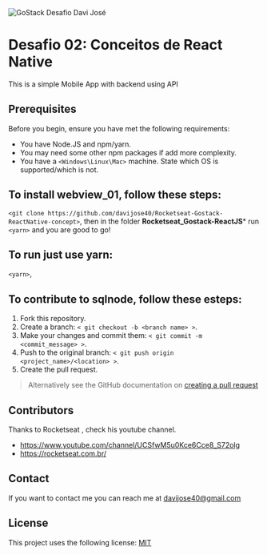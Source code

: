 
<img alt="GoStack Desafio Davi José" src="https://imgur.com/rJkRBJm" />

<!-- name the thing -->
# Desafio 02: Conceitos de React Native

<!-- summary -->
This is a simple Mobile App with backend using API

<!-- Prerequisites -->
## Prerequisites
Before you begin, ensure you have met the following requirements:
* You have  Node.JS and npm/yarn.
* You may need some other npm packages if add more complexity.
* You have a `<Windows\Linux\Mac>` machine. State which OS is supported/which is not.


<!-- How to install the thing -->
## To install **webview_01**, follow these steps:
`<git clone https://github.com/davijose40/Rocketseat-Gostack-ReactNative-concept>`, then in the folder **Rocketseat_Gostack-ReactJS*** run `<yarn>` and you are good to go!

<!-- How to use the thing -->
## To run just use yarn: 
`<yarn>`, 


<!-- How to contribute to the thing -->
## To contribute to **sqlnode**, follow these esteps:
1. Fork this repository.
2. Create a branch: `< git checkout -b <branch name> >`.
3. Make your changes and commit them: `< git commit -m <commit_message> >`.
4. Push to the original branch: `< git push origin <project_name>/<location> >`.
5. Create the pull request.

> Alternatively see the GitHub documentation on [creating a pull request](https://help.github.com/en/github/collaborating-with-issues-and-pull-requests/creating-a-pull-request)

<!-- Add contributors -->
## Contributors
Thanks to Rocketseat , check his youtube channel.
* https://www.youtube.com/channel/UCSfwM5u0Kce6Cce8_S72olg
* https://rocketseat.com.br/


<!-- Add acknowledgements -->




<!-- Contact information -->
## Contact
If you want to contact me you can reach me at davijose40@gmail.com


<!-- Add licence information -->
## License
This project uses the following license: [MIT](hhttps://opensource.org/licenses/MIT)
